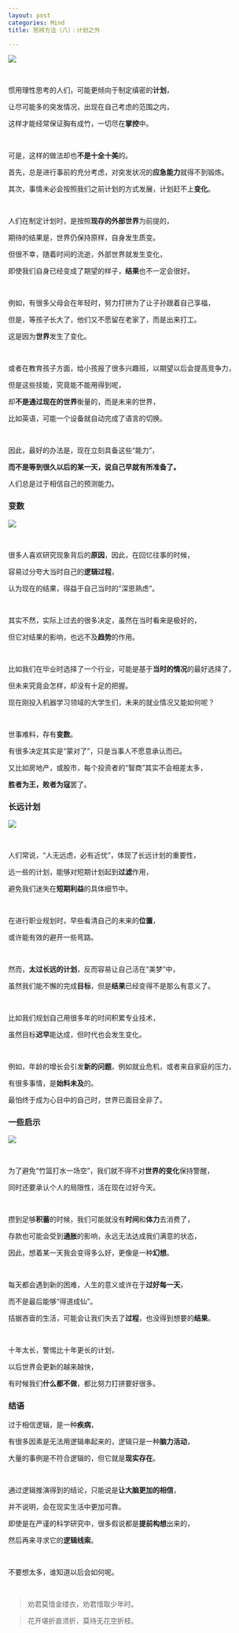 ```yaml
---
layout: post
categories: Mind
title: 思辨方法（八）：计划之外

---
```


![](https://raw.githubusercontent.com/thzt/hexo-blog/master/source/images/_posts/2019-10-08-thinking-08/v2-93c9e21ed41eae442774e79404fc5072_b.png)

<br/>

惯用理性思考的人们，可能更倾向于制定缜密的**计划**，

让尽可能多的突发情况，出现在自己考虑的范围之内，

这样才能经常保证胸有成竹，一切尽在**掌控**中。

<br/>

可是，这样的做法却也**不是十全十美**的。

首先，总是进行事前的充分考虑，对突发状况的**应急能力**就得不到锻炼。

其次，事情未必会按照我们之前计划的方式发展，计划赶不上**变化**。

<br/>

人们在制定计划时，是按照**现存的外部世界**为前提的，

期待的结果是，世界仍保持原样，自身发生质变。

但很不幸，随着时间的流逝，外部世界就发生变化，

即使我们自身已经变成了期望的样子，**结果**也不一定会很好。

<br/>

例如，有很多父母会在年轻时，努力打拼为了让子孙跟着自己享福，

但是，等孩子长大了，他们又不愿留在老家了，而是出来打工。

这是因为**世界**发生了变化。

<br/>

或者在教育孩子方面，给小孩报了很多兴趣班，以期望以后会提高竞争力，

但是这些技能，究竟能不能用得到呢，

却**不是通过现在的世界**衡量的，而是未来的世界，

比如英语，可能一个设备就自动完成了语言的切换。

<br/>

因此，最好的办法是，现在立刻具备这些“能力”，

**而不是等到很久以后的某一天，说自己早就有所准备了。**

人们总是过于相信自己的预测能力。

### 变数

![](https://raw.githubusercontent.com/thzt/hexo-blog/master/source/images/_posts/2019-10-08-thinking-08/v2-eeabc76a2e2e5d9887b1e5f7611e3876_b.png)

<br/>

很多人喜欢研究现象背后的**原因**，因此，在回忆往事的时候，

容易过分夸大当时自己的**逻辑过程**，

认为现在的结果，得益于自己当时的“深思熟虑”。

<br/>

其实不然，实际上过去的很多决定，虽然在当时看来是极好的，

但它对结果的影响，也远不及**趋势**的作用。

<br/>

比如我们在毕业时选择了一个行业，可能是基于**当时的情况**的最好选择了，

但未来究竟会怎样，却没有十足的把握。

现在刚投入机器学习领域的大学生们，未来的就业情况又能如何呢？

<br/>

世事难料，存有**变数**。

有很多决定其实是“蒙对了”，只是当事人不愿意承认而已。

又比如房地产，或股市，每个投资者的“智商”其实不会相差太多，

**胜者为王，败者为寇**罢了。

### 长远计划

![](https://raw.githubusercontent.com/thzt/hexo-blog/master/source/images/_posts/2019-10-08-thinking-08/v2-bcd90361d9ca19658b0d2981d479aa0b_b.png)

<br/>

人们常说，“人无远虑，必有近忧”，体现了长远计划的重要性，

远一些的计划，能够对短期计划起到**过滤**作用，

避免我们迷失在**短期利益**的具体细节中。

<br/>

在进行职业规划时，早些看清自己的未来的**位置**，

或许能有效的避开一些弯路。

<br/>

然而，**太过长远的计划**，反而容易让自己活在“美梦”中，

虽然我们能不懈的完成**目标**，但是**结果**已经变得不是那么有意义了。

<br/>

比如我们规划自己用很多年的时间积累专业技术，

虽然目标**迟早**能达成，但时代也会发生变化。

<br/>

例如，年龄的增长会引发**新的问题**，例如就业危机，或者来自家庭的压力，

有很多事情，是**始料未及**的。

最怕终于成为心目中的自己时，世界已面目全非了。

### 一些启示

![](https://raw.githubusercontent.com/thzt/hexo-blog/master/source/images/_posts/2019-10-08-thinking-08/v2-5427e2c6397a31f863ebd644c23c3b0c_b.png)

<br/>

为了避免“竹篮打水一场空”，我们就不得不对**世界的变化**保持警醒，

同时还要承认个人的局限性，活在现在过好今天。

<br/>

攒到足够**积蓄**的时候，我们可能就没有**时间**和**体力**去消费了，

存款也可能会受到**通胀**的影响，永远无法达成我们满意的状态，

因此，想着某一天我会变得多么好，更像是一种**幻想**。

<br/>

每天都会遇到新的困难，人生的意义或许在于**过好每一天**，

而不是最后能够“得道成仙”。

拮据吝啬的生活，可能会让我们失去了**过程**，也没得到想要的**结果**。

<br/>

十年太长，警惕比十年更长的计划，

以后世界会更新的越来越快，

有时候我们**什么都不做**，都比努力打拼要好很多。

### 结语

过于相信逻辑，是一种**疾病**，

有很多因素是无法用逻辑串起来的，逻辑只是一种**脑力活动**，

大量的事例是不符合逻辑的，但它就是**现实存在**。

<br/>

通过逻辑推演得到的结论，只能说是**让大脑更加的相信**，

并不说明，会在现实生活中更加可靠。

即使是在严谨的科学研究中，很多假说都是**提前构想**出来的，

然后再来寻求它的**逻辑线索**。

<br/>

不要想太多，谁知道以后会如何呢。

<br/>

> 劝君莫惜金缕衣，劝君惜取少年时。

> 花开堪折直须折，莫待无花空折枝。
